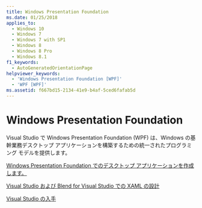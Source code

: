 ```yaml
---
title: Windows Presentation Foundation
ms.date: 01/25/2018
applies_to:
  - Windows 10
  - Windows 7
  - Windows 7 with SP1
  - Windows 8
  - Windows 8 Pro
  - Windows 8.1
f1_keywords:
  - AutoGeneratedOrientationPage
helpviewer_keywords:
  - 'Windows Presentation Foundation [WPF]'
  - 'WPF [WPF]'
ms.assetid: f667bd15-2134-41e9-b4af-5ced6fafab5d
---
```

# <a name="windows-presentation-foundation"></a>Windows Presentation Foundation
Visual Studio で Windows Presentation Foundation (WPF) は、Windows の基幹業務デスクトップ アプリケーションを構築するための統一されたプログラミング モデルを提供します。  
  
 [Windows Presentation Foundation でのデスクトップ アプリケーションを作成します。](/visualstudio/designers/create-modern-desktop-applications-with-windows-presentation-foundation)  

 [Visual Studio および Blend for Visual Studio での XAML の設計](/visualstudio/designers/designing-xaml-in-visual-studio)  
  
 [Visual Studio の入手](https://aka.ms/vsdownload?utm_source=mscom&utm_campaign=msdocs)
